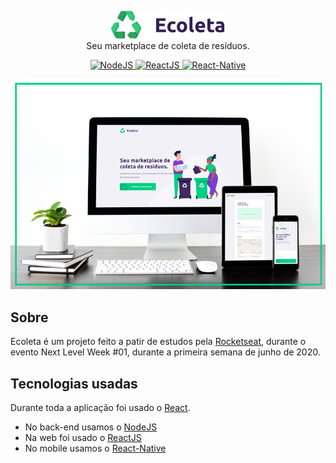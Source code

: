 
<p align="center">
  <img src="https://github.com/RBalconi/ecoleta/blob/master/mobile/src/assets/logo.png" alt="Ecoleta Logo" /> 
  <br/> Seu marketplace de coleta de resíduos.
</p>
<p align="center">
  <a href="https://nodejs.org/en/">
    <img src="https://img.shields.io/static/v1?label=Node&message=JS&color=blue?style=plastic&logo=Node.js" alt="NodeJS" />
  </a>
  <a href="https://reactjs.org/">
    <img src="https://img.shields.io/static/v1?label=React&message=JS&color=blue?style=plastic&logo=React" alt="ReactJS" />
  </a>
  <a href="https://reactnative.dev/">
    <img src="https://img.shields.io/static/v1?label=React&message=Native&color=blue?style=plastic&logo=React" alt="React-Native" />
  </a>
</p>
<p align="center">
<img src="https://github.com/RBalconi/ecoleta/blob/master/devices-ecoleta.png" alt="Aparelho exibindo o app/website"/>
</p>


## Sobre
Ecoleta é um projeto feito a patir de estudos pela [Rocketseat](https://rocketseat.com.br/), durante o evento Next Level Week #01, durante a primeira semana de junho de 2020.

## Tecnologias usadas
Durante toda a aplicação foi usado o [React](https://github.com/facebook/react).
* No back-end usamos o [NodeJS](https://nodejs.org/en/)
* Na web foi usado o [ReactJS](https://reactjs.org/)
* No mobile usamos o [React-Native](https://reactnative.dev/)

